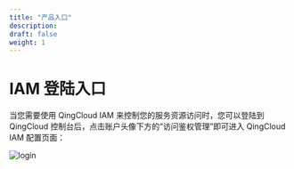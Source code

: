 ```yaml
---
title: "产品入口"
description: 
draft: false
weight: 1
---
```


# IAM 登陆入口

当您需要使用 QingCloud IAM 来控制您的服务资源访问时，您可以登陆到 QingCloud 控制台后，点击账户头像下方的“访问鉴权管理”即可进入 QingCloud IAM 配置页面：

![login](../../_images/login.png)